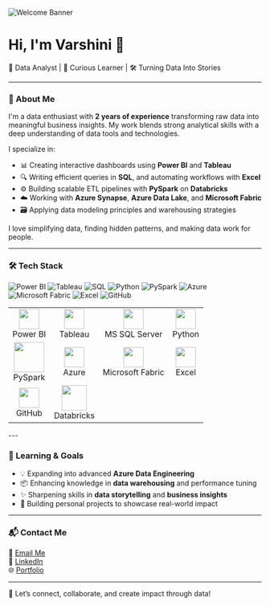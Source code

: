 <!-- Banner -->
![Welcome Banner](assets/varshini-header.png)

# Hi, I'm Varshini 👋

💼 Data Analyst | 🧠 Curious Learner | 🛠️ Turning Data Into Stories

---

### 🚀 About Me

I'm a data enthusiast with **2 years of experience** transforming raw data into meaningful business insights. My work blends strong analytical skills with a deep understanding of data tools and technologies.

I specialize in:

- 📊 Creating interactive dashboards using **Power BI** and **Tableau**
- 🔍 Writing efficient queries in **SQL**, and automating workflows with **Excel**
- ⚙️ Building scalable ETL pipelines with **PySpark** on **Databricks**
- ☁️ Working with **Azure Synapse**, **Azure Data Lake**, and **Microsoft Fabric**
- 🗃️ Applying data modeling principles and warehousing strategies

I love simplifying data, finding hidden patterns, and making data work for people.

---

### 🛠️ Tech Stack

![Power BI](https://img.shields.io/badge/Power%20BI-F2C811?style=for-the-badge)
![Tableau](https://img.shields.io/badge/Tableau-E97627?style=for-the-badge)
![SQL](https://img.shields.io/badge/SQL-4479A1?style=for-the-badge)
![Python](https://img.shields.io/badge/Python-3776AB?style=for-the-badge)
![PySpark](https://img.shields.io/badge/PySpark-E25A1C?style=for-the-badge)
![Azure](https://img.shields.io/badge/Azure-0078D4?style=for-the-badge)
![Microsoft Fabric](https://img.shields.io/badge/Microsoft%20Fabric-9146FF?style=for-the-badge)
![Excel](https://img.shields.io/badge/Excel-217346?style=for-the-badge)
![GitHub](https://img.shields.io/badge/GitHub-181717?style=for-the-badge)

<table>
  <tr>
    <td align="center"><img src="https://uxwing.com/wp-content/themes/uxwing/download/brands-and-social-media/power-bi-icon.png" width="40"/><br/>Power BI</td>
    <td align="center"><img src="https://cdn.worldvectorlogo.com/logos/tableau-software.svg" width="40"/><br/>Tableau</td>
    <td align="center"><img src="https://uxwing.com/wp-content/themes/uxwing/download/brands-and-social-media/sql-server-icon.png" width="40"/><br/>MS SQL Server</td>
    <td align="center"><img src="https://cdn.jsdelivr.net/gh/devicons/devicon/icons/python/python-original.svg" width="40"/><br/>Python</td>
  </tr>
  <tr>
    <td align="center"><img src="https://upload.wikimedia.org/wikipedia/commons/f/f3/Apache_Spark_logo.svg" width="60"/><br/>PySpark</td>
    <td align="center"><img src="https://cdn.jsdelivr.net/gh/devicons/devicon/icons/azure/azure-original.svg" width="40"/><br/>Azure</td>
     <td align="center"><img src="https://learn.microsoft.com/en-us/fabric/media/fabric-icon.png" width="40"/><br/>Microsoft Fabric</td>
    <td align="center"><img src="https://uxwing.com/wp-content/themes/uxwing/download/brands-and-social-media/microsoft-excel-icon.png" width="40"/><br/>Excel</td>
  </tr>
  <tr>
    <td align="center"><img src="https://cdn.jsdelivr.net/gh/devicons/devicon/icons/github/github-original.svg" width="40"/><br/>GitHub</td>
    <td align="center"><img src="https://1000logos.net/wp-content/uploads/2023/01/Databricks-Logo.png" width="50"/><br/>Databricks</td>
  </tr>
</table>
---

### 🌱 Learning & Goals

- 💡 Expanding into advanced **Azure Data Engineering**
- 📦 Enhancing knowledge in **data warehousing** and performance tuning
- ✨ Sharpening skills in **data storytelling** and **business insights**
- 🚀 Building personal projects to showcase real-world impact

---

### 📬 Contact Me

📧 [Email Me](mailto:varshini042@gmail.com)  
🔗 [LinkedIn](https://www.linkedin.com/in/varshini-sreeramsetty)  
🌐 [Portfolio](https://varshini-vistas-portfolio.lovable.app)

---

🚀 Let’s connect, collaborate, and create impact through data!
